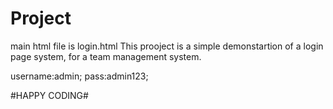 # Project
main html file is login.html
This prooject is a simple demonstartion of a login page system, for a team management system.

username:admin;
pass:admin123;











#HAPPY CODING#
